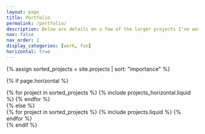 ```yaml
---
layout: page
title: Portfolio
permalink: /portfolio/
description: Below are details on a few of the larger projects I've worked on.
nav: false
nav_order: 2
display_categories: [work, fun]
horizontal: true
---
```


<div class="projects">
{% assign sorted_projects = site.projects | sort: "importance" %}

{% if page.horizontal %}
  <div class="container">
    <div class="row row-cols-1 row-cols-md-12">
    {% for project in sorted_projects %}
      {% include projects_horizontal.liquid %}
    {% endfor %}
    </div>
  </div>
  {% else %}
  <div class="row row-cols-1 row-cols-md-3">
    {% for project in sorted_projects %}
      {% include projects.liquid %}
    {% endfor %}
  </div>
  {% endif %}
</div>